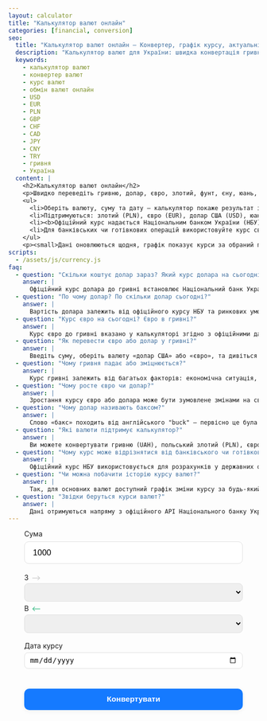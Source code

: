 ```yaml
---
layout: calculator
title: "Калькулятор валют онлайн"
categories: [financial, conversion]
seo:
  title: "Калькулятор валют онлайн — Конвертер, графік курсу, актуальні розрахунки | kalkulator.com.ua"
  description: "Калькулятор валют для України: швидка конвертація гривні, долара, євро, злотого, фунта та інших валют. Оперативний розрахунок, історія і графік курсу, офіційні джерела."
  keywords:
    - калькулятор валют
    - конвертер валют
    - курс валют
    - обмін валют онлайн
    - USD
    - EUR
    - PLN
    - GBP
    - CHF
    - CAD
    - JPY
    - CNY
    - TRY
    - гривня
    - Україна
  content: |
    <h2>Калькулятор валют онлайн</h2>
    <p>Швидко переведіть гривню, долар, євро, злотий, фунт, єну, юань, франк, лиру, канадський долар онлайн. Калькулятор розраховує суму автоматично та показує графік зміни курсу.</p>
    <ul>
      <li>Оберіть валюту, суму та дату — калькулятор покаже результат і динаміку курсу.</li>
      <li>Підтримуються: злотий (PLN), євро (EUR), долар США (USD), юань (CNY), турецька ліра (TRY), швейцарський франк (CHF), фунт (GBP), канадський долар (CAD), єна (JPY).</li>
      <li><b>Офіційний курс надається Національним банком України (НБУ).</b></li>
      <li>Для банківських чи готівкових операцій використовуйте курс свого банку.</li>
    </ul>
    <p><small>Дані оновлюються щодня, графік показує курси за обраний період.</small></p>
scripts:
  - /assets/js/currency.js
faq:
  - question: "Скільки коштує долар зараз? Який курс долара на сьогодні?"
    answer: |
      Офіційний курс долара до гривні встановлює Національний банк України (НБУ) щодня та оновлюється о 00:00. Актуальний курс ви бачите вище у калькуляторі — просто виберіть «долар США» та вкажіть потрібну дату. Для готівкових операцій курс може відрізнятися в обмінниках чи банках.
  - question: "По чому долар? По скільки долар сьогодні?"
    answer: |
      Вартість долара залежить від офіційного курсу НБУ та ринкових умов. Калькулятор автоматично показує поточний курс. Для обміну валют рекомендуємо перевіряти курси у своєму банку або обміннику.
  - question: "Курс євро на сьогодні? Євро в гривні?"
    answer: |
      Курс євро до гривні вказано у калькуляторі згідно з офіційними даними НБУ. Виберіть «євро» — і ви побачите актуальний курс, а також динаміку за останній місяць чи інший період.
  - question: "Як перевести євро або долар у гривні?"
    answer: |
      Введіть суму, оберіть валюту «долар США» або «євро», та дивіться результат у гривнях. Калькулятор враховує офіційний курс на обрану дату.
  - question: "Чому гривня падає або зміцнюється?"
    answer: |
      Курс гривні залежить від багатьох факторів: економічна ситуація, інфляція, дії НБУ, попит і пропозиція на валюту, міжнародні події. Зміни курсу — це відображення балансу на валютному ринку.
  - question: "Чому росте євро чи долар?"
    answer: |
      Зростання курсу євро або долара може бути зумовлене змінами на світових ринках, попитом на валюту в Україні, макроекономічними даними, політичними подіями чи рішеннями центральних банків.
  - question: "Чому долар називають баксом?"
    answer: |
      Слово «бакс» походить від англійського "buck" — первісно це була одиниця виміру (шкура оленя) в американській торгівлі. Згодом слово стало популярним сленговим позначенням долара.
  - question: "Які валюти підтримує калькулятор?"
    answer: |
      Ви можете конвертувати гривню (UAH), польський злотий (PLN), євро (EUR), долар США (USD), китайський юань (CNY), турецьку ліру (TRY), швейцарський франк (CHF), британський фунт (GBP), канадський долар (CAD), японську єну (JPY).
  - question: "Чому курс може відрізнятися від банківського чи готівкового?"
    answer: |
      Офіційний курс НБУ використовується для розрахунків у державних органах, контрактних операціях та бухгалтерії. Банки та обмінники можуть встановлювати свої курси з урахуванням попиту, пропозиції та комісій.
  - question: "Чи можна побачити історію курсу валют?"
    answer: |
      Так, для основних валют доступний графік зміни курсу за будь-який період з 2000 року. Просто виберіть валюту та діапазон дат.
  - question: "Звідки беруться курси валют?"
    answer: |
      Дані отримуються напряму з офіційного API Національного банку України (bank.gov.ua). Курси оновлюються автоматично.
---
```


<!-- Calculator UI: vertical selects, compact layout -->
<form id="currency-form" autocomplete="off" style="max-width:440px;margin:0 auto;">
  <label for="currency-amount" style="display:block;margin-bottom:0.5em;">Сума</label>
  <input type="number" id="currency-amount" min="0" step="any" value="1000" required style="width:100%;padding:0.7em 1em;font-size:1.18em;border-radius:9px;border:1.5px solid #e0e0e0;margin-bottom:1.1em;">

  <div style="display:flex;flex-direction:column;gap:0.4em;margin-bottom:1.2em;">
    <div style="position:relative;">
      <label for="currency-from" style="display:block;margin-bottom:0.25em;">З <span aria-label="стрілка" style="margin-left:2px;color:#c3c3c3;">⟶</span></label>
      <select id="currency-from" required style="width:100%;padding:0.6em 0.8em;border-radius:8px;font-size:1em;border:1.5px solid #e0e0e0;"></select>
    </div>
    <div style="position:relative;">
      <label for="currency-to" style="display:block;margin-bottom:0.25em;">В <span aria-label="стрілка" style="margin-left:2px;color:#23b378;">⟵</span></label>
      <select id="currency-to" required style="width:100%;padding:0.6em 0.8em;border-radius:8px;font-size:1em;border:1.5px solid #e0e0e0;"></select>
    </div>
  </div>

  <label for="currency-date" style="display:block;margin-bottom:0.4em;">Дата курсу</label>
  <input type="date" id="currency-date" style="padding:0.45em 0.7em;font-size:1em;border-radius:8px;border:1.5px solid #e0e0e0;margin-bottom:1.2em;width:100%;">

  <button type="submit" style="margin-top:0.6em;width:100%;padding:0.8em;font-size:1.11em;border-radius:10px;background:#157aff;color:#fff;font-weight:600;border:none;box-shadow:0 2px 8px 0 rgba(60,60,60,0.07);">Конвертувати</button>
</form>
<div id="currency-result" class="result" style="margin-top:1.4em;min-height:2.2em;"></div>

<!--CHART_SPLIT-->

<!-- Quick range buttons for chart -->
<div id="chart-range-quick" style="text-align:center;margin:1.3em auto 0.7em auto;max-width:900px;display:none;">
  <button type="button" data-range="30" class="chart-range-btn active">30 днів</button>
  <button type="button" data-range="90" class="chart-range-btn">3 місяці</button>
  <button type="button" data-range="180" class="chart-range-btn">6 місяців</button>
  <button type="button" data-range="365" class="chart-range-btn">1 рік</button>
  <button type="button" data-range="1825" class="chart-range-btn">5 років</button>
  <button type="button" data-range="-1" class="chart-range-btn">Весь час</button>
</div>

<!-- CHART: outside of calculator-block, fullscreen and mobile friendly -->
<div id="currency-chart-block" class="chart-card" style="margin:2.3em auto 0 auto; display:none;">
  <h3 style="margin-bottom:0.9em;text-align:center;">Графік зміни курсу</h3>
  <div class="chart-canvas-wrap">
    <canvas id="currency-chart"></canvas>
  </div>
</div>
